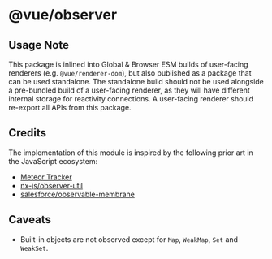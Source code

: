 # @vue/observer

## Usage Note

This package is inlined into Global & Browser ESM builds of user-facing renderers (e.g. `@vue/renderer-dom`), but also published as a package that can be used standalone. The standalone build should not be used alongside a pre-bundled build of a user-facing renderer, as they will have different internal storage for reactivity connections. A user-facing renderer should re-export all APIs from this package.

## Credits

The implementation of this module is inspired by the following prior art in the JavaScript ecosystem:

- [Meteor Tracker](https://docs.meteor.com/api/tracker.html)
- [nx-js/observer-util](https://github.com/nx-js/observer-util)
- [salesforce/observable-membrane](https://github.com/salesforce/observable-membrane)


## Caveats

- Built-in objects are not observed except for `Map`, `WeakMap`, `Set` and `WeakSet`.
